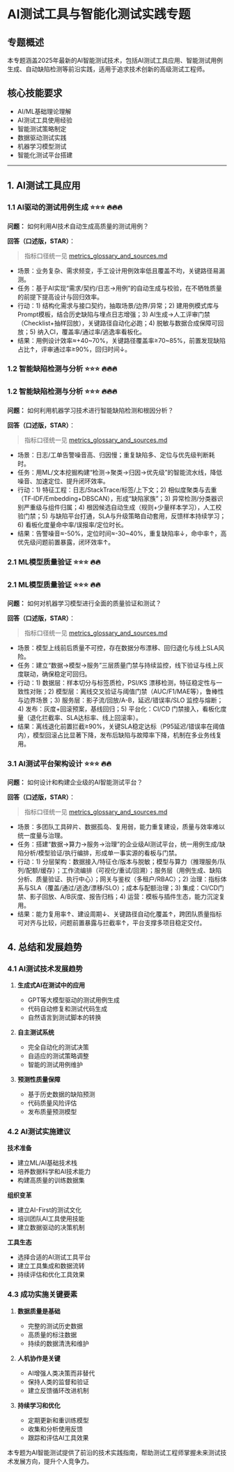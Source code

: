 # AI测试工具与智能化测试实践专题

## 专题概述
本专题涵盖2025年最新的AI智能测试技术，包括AI测试工具应用、智能测试用例生成、自动缺陷检测等前沿实践，适用于追求技术创新的高级测试工程师。

## 核心技能要求
- AI/ML基础理论理解
- AI测试工具使用经验
- 智能测试策略制定
- 数据驱动测试实践
- 机器学习模型测试
- 智能化测试平台搭建

---

## 1. AI测试工具应用

### 1.1 AI驱动的测试用例生成 ⭐⭐⭐ 🔥🔥🔥

**问题：** 如何利用AI技术自动生成高质量的测试用例？

**回答（口述版，STAR）**：
> 指标口径统一见 [metrics_glossary_and_sources.md](../../metrics_glossary_and_sources.md)
- 场景：业务复杂、需求频变，手工设计用例效率低且覆盖不均，关键路径易漏测。
- 任务：基于AI实现“需求/契约/日志→用例”的自动生成与校验，在不牺牲质量的前提下提高设计与回归效率。
- 行动：1) 结构化需求与接口契约，抽取场景/边界/异常；2) 建用例模式库与Prompt模板，结合历史缺陷与埋点日志增强；3) AI生成→人工评审门禁（Checklist+抽样回放），关键路径自动化必跑；4) 脱敏与数据合成保障可回放；5) 纳入CI，覆盖率/通过率/逃逸率看板化。
- 结果：用例设计效率≈+40~70%，关键路径覆盖率≥70~85%，前置发现缺陷占比↑，评审通过率≥90%，回归时间↓。

### 1.2 智能缺陷检测与分析 ⭐⭐⭐ 🔥🔥🔥
### 1.2 智能缺陷检测与分析 ⭐⭐⭐ 🔥🔥🔥

**问题：** 如何利用机器学习技术进行智能缺陷检测和根因分析？

**回答（口述版，STAR）**：
> 指标口径统一见 [metrics_glossary_and_sources.md](../../metrics_glossary_and_sources.md)
- 场景：日志/工单告警噪音高、归因慢；重复缺陷多、定位与优先级判断耗时。
- 任务：用ML/文本挖掘构建“检测→聚类→归因→优先级”的智能流水线，降低噪音、加速定位、提升闭环效率。
- 行动：1) 特征工程：日志/StackTrace/标签/上下文；2) 相似度聚类与去重（TF‑IDF/Embedding+DBSCAN），形成“缺陷家族”；3) 异常检测/分类器识别严重级与组件归属；4) 根因候选自动生成（规则+少量样本学习），人工校验门禁；5) 与缺陷平台打通，SLA与升级策略自动套用，反馈样本持续学习；6) 看板化度量命中率/误报率/定位时长。
- 结果：告警噪音≈-50%，定位时间≈-30~40%，重复缺陷率↓，命中率↑，高优先级问题前置暴露，闭环效率↑。

### 2.1 ML模型质量验证 ⭐⭐⭐ 🔥🔥
### 2.1 ML模型质量验证 ⭐⭐⭐ 🔥🔥

**问题：** 如何对机器学习模型进行全面的质量验证和测试？

**回答（口述版，STAR）**：
> 指标口径统一见 [metrics_glossary_and_sources.md](../../metrics_glossary_and_sources.md)
- 场景：模型上线前后质量不可控，存在数据分布漂移、回归退化与线上SLA风险。
- 任务：建立“数据→模型→服务”三层质量门禁与持续监控，线下验证与线上灰度联动，确保稳定可回归。
- 行动：1) 数据层：样本切分与标签质检，PSI/KS 漂移检测，特征稳定性与一致性对账；2) 模型层：离线交叉验证与阈值门禁（AUC/F1/MAE等），鲁棒性与边界场景；3) 服务层：影子流/回放/A-B，延迟/错误率/SLO 监控与熔断；4) 发布：灰度+回滚预案，基线回归；5) 平台化：CI/CD 门禁接入，看板化度量（退化拦截率、SLA达标率、线上回滚率）。
- 结果：离线退化前置拦截≥90%，关键SLA稳定达标（P95延迟/错误率在阈值内），模型回滚占比显著下降，发布后缺陷与故障率下降，机制在多业务线复用。

### 3.1 AI测试平台架构设计 ⭐⭐⭐ 🔥🔥

**问题：** 如何设计和构建企业级的AI智能测试平台？

**回答（口述版，STAR）**：
> 指标口径统一见 [metrics_glossary_and_sources.md](../../metrics_glossary_and_sources.md)
- 场景：多团队工具碎片、数据孤岛、复用弱，能力重复建设，质量与效率难以统一度量与治理。
- 任务：搭建“数据→算力→服务→治理”的企业级AI测试平台，统一用例生成/缺陷分析/模型验证/执行编排，形成单一事实源的看板与门禁。
- 行动：1) 分层架构：数据接入/特征仓/版本与脱敏；模型与算力（推理服务/队列/配额/缓存）；工作流编排（可视化/重试/回溯）；服务层（用例生成、缺陷分析、质量验证、执行中心）；网关与鉴权（多租户/RBAC）；2) 治理：指标体系与SLA（覆盖/通过/逃逸/漂移/SLO）；成本与配额治理；3) 集成：CI/CD门禁、影子回放、A/B灰度、报告归档；4) 运营：模板与插件生态，能力沉淀复用。
- 结果：能力复用率↑、建设周期↓、关键路径自动化覆盖↑，跨团队质量指标可对齐与比较，问题前置暴露与拦截率↑，平台支撑多项目稳定交付。

## 4. 总结和发展趋势

### 4.1 AI测试技术发展趋势

1. **生成式AI在测试中的应用**
   - GPT等大模型驱动的测试用例生成
   - 代码自动修复和测试代码生成
   - 自然语言到测试脚本的转换

2. **自主测试系统**
   - 完全自动化的测试决策
   - 自适应的测试策略调整
   - 智能的测试用例维护

3. **预测性质量保障**
   - 基于历史数据的缺陷预测
   - 代码质量风险评估
   - 发布质量预测模型

### 4.2 AI测试实施建议

**技术准备**
- 建立ML/AI基础技术栈
- 培养数据科学和AI技术能力
- 构建高质量的训练数据集

**组织变革**
- 建立AI-First的测试文化
- 培训团队AI工具使用技能
- 建立数据驱动的决策机制

**工具生态**
- 选择合适的AI测试工具平台
- 建立工具集成和数据流转
- 持续评估和优化工具效果

### 4.3 成功实施关键要素

1. **数据质量是基础**
   - 完整的测试历史数据
   - 高质量的标注数据
   - 持续的数据清洗和维护

2. **人机协作是关键**
   - AI增强人类决策而非替代
   - 保持人类的监督和验证
   - 建立反馈循环改进机制

3. **持续学习和优化**
   - 定期更新和重训练模型
   - 收集和分析使用反馈
   - 跟踪和评估AI工具效果

本专题为AI智能测试提供了前沿的技术实践指南，帮助测试工程师掌握未来测试技术发展方向，提升个人竞争力。